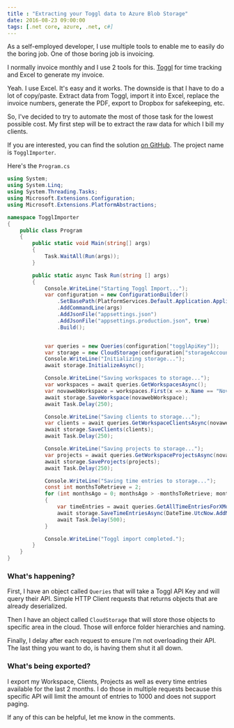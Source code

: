 ```yaml
---
title : "Extracting your Toggl data to Azure Blob Storage"
date: 2016-08-23 09:00:00
tags: [.net core, azure, .net, c#]
---
```


As a self-employed developer, I use multiple tools to enable me to easily do the boring job. One of those boring job is invoicing.

I normally invoice monthly and I use 2 tools for this. [Toggl](https://toggl.com) for time tracking and Excel to generate my invoice.

Yeah. I use Excel. It's easy and it works. The downside is that I have to do a lot of copy/paste. Extract data from Toggl, import it into Excel, replace the invoice numbers, generate the PDF, export to Dropbox for safekeeping, etc.

So, I've decided to try to automate the most of those task for the lowest possible cost. My first step will be to extract the raw data for which I bill my clients.

If you are interested, you can find the solution [on GitHub](https://github.com/NovawebSolutions/Invoicing/). The project name is `TogglImporter`.

Here's the `Program.cs`

```csharp
using System;
using System.Linq;
using System.Threading.Tasks;
using Microsoft.Extensions.Configuration;
using Microsoft.Extensions.PlatformAbstractions;

namespace TogglImporter
{
    public class Program
    {
        public static void Main(string[] args)
        {
            Task.WaitAll(Run(args));
        }

        public static async Task Run(string [] args)
        {
            Console.WriteLine("Starting Toggl Import...");
            var configuration = new ConfigurationBuilder()
                .SetBasePath(PlatformServices.Default.Application.ApplicationBasePath)
                .AddCommandLine(args)
                .AddJsonFile("appsettings.json")
                .AddJsonFile("appsettings.production.json", true)
                .Build();


            var queries = new Queries(configuration["togglApiKey"]);
            var storage = new CloudStorage(configuration["storageAccount"], "toggl-rawdata");
            Console.WriteLine("Initializing storage...");
            await storage.InitializeAsync();

            Console.WriteLine("Saving workspaces to storage...");
            var workspaces = await queries.GetWorkspacesAsync();
            var novawebWorkspace = workspaces.First(x => x.Name == "Novaweb");
            await storage.SaveWorkspace(novawebWorkspace);
            await Task.Delay(250);

            Console.WriteLine("Saving clients to storage...");
            var clients = await queries.GetWorkspaceClientsAsync(novawebWorkspace.Id);
            await storage.SaveClients(clients);
            await Task.Delay(250);

            Console.WriteLine("Saving projects to storage...");
            var projects = await queries.GetWorkspaceProjectsAsync(novawebWorkspace.Id);
            await storage.SaveProjects(projects);
            await Task.Delay(250);

            Console.WriteLine("Saving time entries to storage...");
            const int monthsToRetrieve = 2;
            for (int monthsAgo = 0; monthsAgo > -monthsToRetrieve; monthsAgo--)
            {
                var timeEntries = await queries.GetAllTimeEntriesForXMonthsAgoAsync(monthsAgo);
                await storage.SaveTimeEntriesAsync(DateTime.UtcNow.AddMonths(monthsAgo), timeEntries);
                await Task.Delay(500);
            }

            Console.WriteLine("Toggl import completed.");
        }
    }
}
```

### What's happening?
First, I have an object called `Queries` that will take a Toggl API Key and will query their API. Simple HTTP Client requests that returns objects that are already deserialized.

Then I have an object called `CloudStorage` that will store those objects to specific area in the cloud. Those will enforce folder hierarchies and naming.

Finally, I delay after each request to ensure I'm not overloading their API. The last thing you want to do, is having them shut it all down.

### What's being exported?

I export my Workspace, Clients, Projects as well as every time entries available for the last 2 months. I do those in multiple requests because this specific API will limit the amount of entries to 1000 and does not support paging.

If any of this can be helpful, let me know in the comments.
